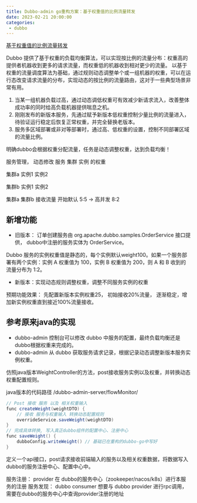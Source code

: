 ```yaml
---
title: Dubbo-admin go重构方案：基于权重值的比例流量转发
date: 2023-02-21 20:00:00
categories: 
 - dubbo
---
```


[基于权重值的比例流量转发](http://static.dubbo.apache.org:8080/zh-cn/overview/tasks/traffic-management/weight/)

Dubbo 提供了基于权重的负载均衡算法，可以实现按比例的流量分布：权重高的提供者机器收到更多的请求流量，而权重低的机器收到相对更少的流量。
以基于权重的流量调度算法为基础，通过规则动态调整单个或一组机器的权重，可以在运行态改变请求流量的分布，实现动态的按比例的流量路由，这对于一些典型场景非常有用。
1. 当某一组机器负载过高，通过动态调低权重可有效减少新请求流入，改善整体成功率的同时给高负载机器提供喘息之机。
2. 刚刚发布的新版本服务，先通过赋予新版本低权重控制少量比例的流量进入，待验证运行稳定后恢复正常权重，并完全替换老版本。
3. 服务多区域部署或非对等部署时，通过高、低权重的设置，控制不同部署区域的流量比例。
<!-- more -->
明确dubbo会根据权重分配流量，任务是动态调整权重，达到负载均衡！

服务管理， 动态修改 服务 集群 实例 的权重

集群a  实例1 实例2 

集群b  实例1 实例2

集群a 集群b 接收流量 开始默认 5:5 -> 高并发 8:2

## 新增功能
- 旧版本： 订单创建服务由 org.apache.dubbo.samples.OrderService 接口提供， dubbo中注册的服务实体为 OrderService。

Dubbo 服务的实例权重值是静态的，每个实例默认weight100。如果一个服务部署有两个实例：实例 A 权重值为 100，实例 B 权重值为 200，则 A 和 B 收到的流量分布为 1:2。

- 新版本：实现动态规则调整权重，调整不同服务实例的权重

预期功能效果： 先配置新版本实例权重25， 初始接收20%流量， 逐渐稳定，增加新实例权重直到接近100%流量接收。


## 参考原来java的实现

- dubbo-admin 控制台可以修改 dubbo 中服务的配置，最终负载均衡还是dubbo根据权重来完成的。
- dubbo-admin 从 dubbo 获取服务请求记录，根据记录动态调整新版本服务实例权重。

仿照java版本WeightController的方法，post接收服务实例以及权重，并转换动态权重配置规则。 

java版本的代码路径 /dubbo-admin-server/flowMonitor/
```java
// Post 接收 服务 以及 相关权重输入
func createWeight(weightDTO) {
    // 接收 服务与权重输入 转换动态配置规则 
    overrideService.saveWeight(weightDTO)
}
// 完成具体转换, 写入真正dubbo组件的配置中心、注册中心
func saveWeight() {
    dubboConfig.writeWeight() // 基础已在重构的dubbo-go中写好
}
```
定义一个api接口，post请求接收前端输入的服务以及相关权重数据，将数据写入dubbo的服务注册中心、配置中心中。

服务注册： provider 在 dubbo的服务中心（zookeeper/nacos/k8s）进行本服务的注册
服务发现： dubbo consumer 想要与 dubbo provider 进行rpc调用，需要在dubbo的服务中心中查询provider注册的地址